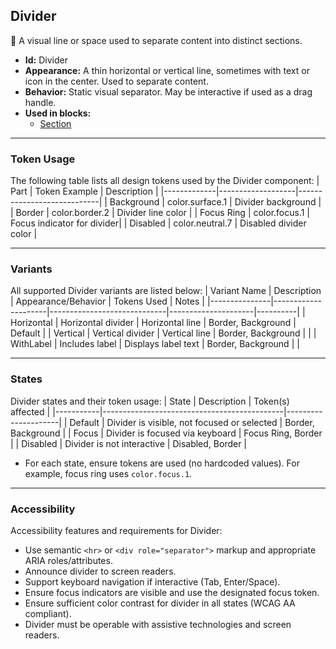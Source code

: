 ## Divider
🟰 A visual line or space used to separate content into distinct sections.
- **Id:** Divider
- **Appearance:** A thin horizontal or vertical line, sometimes with text or icon in the center. Used to separate content.
- **Behavior:** Static visual separator. May be interactive if used as a drag handle.
- **Used in blocks:**
  - [Section](../blocks/Section.md)

---

### Token Usage
The following table lists all design tokens used by the Divider component:
| Part        | Token Example      | Description                |
|-------------|-------------------|----------------------------|
| Background  | color.surface.1   | Divider background         |
| Border      | color.border.2    | Divider line color         |
| Focus Ring  | color.focus.1     | Focus indicator for divider|
| Disabled    | color.neutral.7   | Disabled divider color     |

---

### Variants
All supported Divider variants are listed below:
| Variant Name   | Description         | Appearance/Behavior         | Tokens Used         | Notes    |
|---------------|---------------------|-----------------------------|---------------------|----------|
| Horizontal    | Horizontal divider  | Horizontal line             | Border, Background  | Default  |
| Vertical      | Vertical divider    | Vertical line               | Border, Background  |          |
| WithLabel     | Includes label      | Displays label text         | Border, Background  |          |

---

### States
Divider states and their token usage:
| State     | Description                                 | Token(s) affected   |
|-----------|---------------------------------------------|---------------------|
| Default   | Divider is visible, not focused or selected | Border, Background  |
| Focus     | Divider is focused via keyboard             | Focus Ring, Border  |
| Disabled  | Divider is not interactive                  | Disabled, Border    |

- For each state, ensure tokens are used (no hardcoded values). For example, focus ring uses `color.focus.1`.

---

### Accessibility
Accessibility features and requirements for Divider:
- Use semantic `<hr>` or `<div role="separator">` markup and appropriate ARIA roles/attributes.
- Announce divider to screen readers.
- Support keyboard navigation if interactive (Tab, Enter/Space).
- Ensure focus indicators are visible and use the designated focus token.
- Ensure sufficient color contrast for divider in all states (WCAG AA compliant).
- Divider must be operable with assistive technologies and screen readers.
